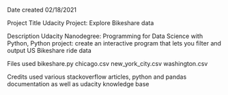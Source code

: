 Date created
02/18/2021

Project Title
Udacity Project: Explore Bikeshare data

Description
Udacity Nanodegree: Programming for Data Science with Python, Python project: create an interactive program that lets you filter and output US Bikeshare ride data

Files used
bikeshare.py chicago.csv new_york_city.csv washington.csv

Credits
used various stackoverflow articles, python and pandas documentation as well as udacity knowledge base
